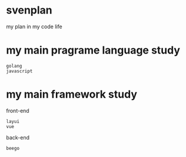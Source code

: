 # svenplan
my plan in my code life

# my main pragrame language study

```
golang
javascript
```

# my main framework study

front-end
```
layui
vue
```

back-end
```
beego
```

